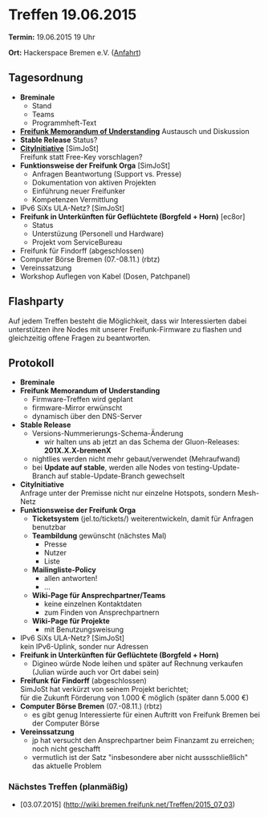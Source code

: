 # Treffen 19.06.2015

**Termin:** 19.06.2015 19 Uhr

**Ort:** Hackerspace Bremen e.V. ([Anfahrt](https://www.hackerspace-bremen.de/anfahrt/))

## Tagesordnung

* **Breminale**
  * Stand
  * Teams
  * Programmheft-Text
* [**Freifunk Memorandum of Understanding**](https://github.com/freifunk/MoU) Austausch und Diskussion
* **Stable Release** Status?
* **[CityInitiative](http://www.bremen-city.de/)** [SimJoSt]  
  Freifunk statt Free-Key vorschlagen?
* **Funktionsweise der Freifunk Orga** [SimJoSt]
  * Anfragen Beantwortung (Support vs. Presse)
  * Dokumentation von aktiven Projekten
  * Einführung neuer Freifunker
  * Kompetenzen Vermittlung
* IPv6 SiXs ULA-Netz? [SimJoSt]
* **Freifunk in Unterkünften für Geflüchtete (Borgfeld + Horn)** [ec8or]
  * Status
  * Unterstüzung (Personell und Hardware)
  * Projekt vom ServiceBureau
* Freifunk für Findorff (abgeschlossen)
* Computer Börse Bremen (07.-08.11.) (rbtz)
* Vereinssatzung
* Workshop Auflegen von Kabel (Dosen, Patchpanel)

## Flashparty

Auf jedem Treffen besteht die Möglichkeit, dass wir Interessierten dabei unterstützen ihre Nodes mit unserer Freifunk-Firmware zu flashen und gleichzeitig offene Fragen zu beantworten.

## Protokoll

* **Breminale**
* **Freifunk Memorandum of Understanding**
  * Firmware-Treffen wird geplant
  * firmware-Mirror erwünscht
  * dynamisch über den DNS-Server
* **Stable Release**
  * Versions-Nummerierungs-Schema-Änderung
      * wir halten uns ab jetzt an das Schema der Gluon-Releases: **201X.X.X-bremenX**
  * nightlies werden nicht mehr gebaut/verwendet (Mehraufwand)
  * bei **Update auf stable**, werden alle Nodes von testing-Update-Branch auf stable-Update-Branch gewechselt
* **CityInitiative**  
  Anfrage unter der Premisse nicht nur einzelne Hotspots, sondern Mesh-Netz
* **Funktionsweise der Freifunk Orga**  
  * **Ticketsystem** (jel.to/tickets/) weiterentwickeln, damit für Anfragen benutzbar
  * **Teambildung** gewünscht (nächstes Mal)
      * Presse
      * Nutzer
      * Liste
  * **Mailingliste-Policy**
      * allen antworten!
      * ...
  * **Wiki-Page für Ansprechpartner/Teams**
      * keine einzelnen Kontaktdaten
      * zum Finden von Ansprechpartnern
  * **Wiki-Page für Projekte**
      * mit Benutzungsweisung
* IPv6 SiXs ULA-Netz? [SimJoSt]  
  kein IPv6-Uplink, sonder nur Adressen
* **Freifunk in Unterkünften für Geflüchtete (Borgfeld + Horn)**
  * Digineo würde Node leihen und später auf Rechnung verkaufen (Julian würde auch vor Ort dabei sein)
* **Freifunk für Findorff** (abgeschlossen)  
  SimJoSt hat verkürzt von seinem Projekt berichtet;  
  für die Zukunft Förderung von 1.000 € möglich (später dann 5.000 €)
* **Computer Börse Bremen** (07.-08.11.) (rbtz)
  * es gibt genug Interessierte für einen Auftritt von Freifunk Bremen bei der Computer Börse
* **Vereinssatzung**
  * jp hat versucht den Ansprechpartner beim Finanzamt zu erreichen; noch nicht geschafft
  * vermutlich ist der Satz "insbesondere aber nicht aussschließlich" das aktuelle Problem

### Nächstes Treffen (planmäßig)
* [03.07.2015] (http://wiki.bremen.freifunk.net/Treffen/2015_07_03)